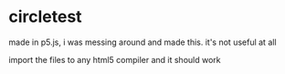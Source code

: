 # circletest
made in p5.js, i was messing around and made this. it's not useful at all

import the files to any html5 compiler and it should work
